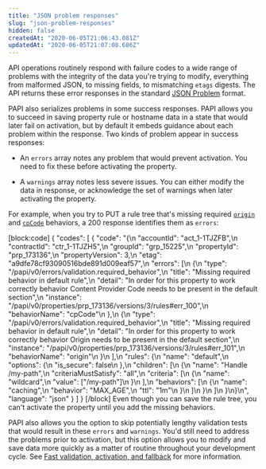 ```yaml
---
title: "JSON problem responses"
slug: "json-problem-responses"
hidden: false
createdAt: "2020-06-05T21:06:43.081Z"
updatedAt: "2020-06-05T21:07:08.686Z"
---
```

API operations routinely respond with failure codes to a wide range of
problems with the integrity of the data you're trying to modify,
everything from malformed JSON, to missing fields, to mismatching
`etags` digests. The API returns these error responses in the standard
[JSON Problem](https://tools.ietf.org/html/rfc7807) format.

PAPI also serializes problems in some success responses. PAPI allows
you to succeed in saving property rule or hostname data in a state
that would later fail on activation, but by default it embeds guidance
about each problem within the response. Two kinds of problem appear in
success responses:

- An `errors` array notes any problem that would prevent activation.
You need to fix these before activating the property.

- A `warnings` array notes less severe issues. You can either modify
the data in response, or acknowledge the set of warnings when later
activating the property.

For example, when you try to PUT a rule tree that's missing required
[`origin`]({{base.url}}/{{page.language}}/api/core_features/property_manager/vlatest.html#origin)
and
[`cpCode`]({{base.url}}/{{page.language}}/api/core_features/property_manager/vlatest.html#cpcode)
behaviors, a 200 response identifies
them as `errors`:


[block:code]
{
  "codes": [
    {
      "code": "{\n    \"accountId\": \"act_1-1TJZFB\",\n    \"contractId\": \"ctr_1-1TJZH5\",\n    \"groupId\": \"grp_15225\",\n    \"propertyId\": \"prp_173136\",\n    \"propertyVersion\": 3,\n    \"etag\": \"a9dfe78cf93090516bde891d009eaf57\",\n    \"errors\": [\n        {\n            \"type\": \"/papi/v0/errors/validation.required_behavior\",\n            \"title\": \"Missing required behavior in default rule\",\n            \"detail\": \"In order for this property to work correctly behavior Content Provider Code needs to be present in the default section\",\n            \"instance\": \"/papi/v0/properties/prp_173136/versions/3/rules#err_100\",\n            \"behaviorName\": \"cpCode\"\n        },\n        {\n            \"type\": \"/papi/v0/errors/validation.required_behavior\",\n            \"title\": \"Missing required behavior in default rule\",\n            \"detail\": \"In order for this property to work correctly behavior Origin needs to be present in the default section\",\n            \"instance\": \"/papi/v0/properties/prp_173136/versions/3/rules#err_101\",\n            \"behaviorName\": \"origin\"\n        }\n    ],\n    \"rules\": {\n        \"name\": \"default\",\n        \"options\": {\n            \"is_secure\": false\n        },\n        \"children\": [\n            {\n                \"name\": \"Handle /my-path\",\n                \"criteriaMustSatisfy\": \"all\",\n                \"criteria\": [\n                    {\n                        \"name\": \"wildcard\",\n                        \"value\": [\"/my-path\"]\n                    }\n                ],\n                \"behaviors\": [\n                    {\n                        \"name\": \"caching\",\n                        \"behavior\": \"MAX_AGE\",\n                        \"ttl\": \"1m\"\n                    }\n                ]\n            }\n        ]\n    }\n}\n",
      "language": "json"
    }
  ]
}
[/block]
Even though you can save the rule tree, you can't activate the
property until you add the missing behaviors.

PAPI also allows you the option to skip potentially lengthy validation
tests that would result in these `errors` and `warnings`. You'd
still need to address the problems prior to activation, but this
option allows you to modify and save data more quickly as a matter of
routine throughout your development cycle. See
[Fast validation, activation, and fallback](#fast)
for more information.